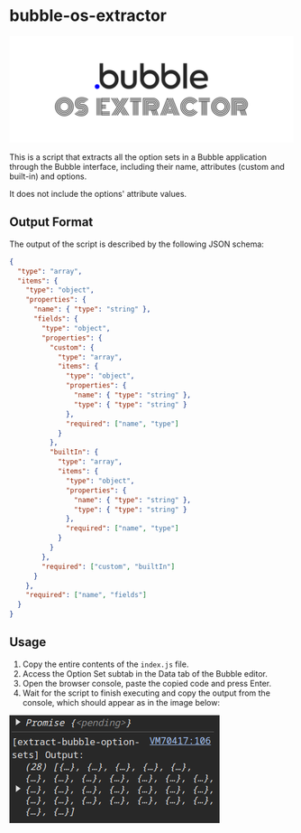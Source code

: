 # bubble-os-extractor

![Bubble OS Extractor banner.](images/banner.png)

This is a script that extracts all the option sets in a Bubble application through the Bubble interface, including their name, attributes (custom and built-in) and options.

It does not include the options' attribute values.

## Output Format

The output of the script is described by the following JSON schema:

```json
{
  "type": "array",
  "items": {
    "type": "object",
    "properties": {
      "name": { "type": "string" },
      "fields": {
        "type": "object",
        "properties": {
          "custom": {
            "type": "array",
            "items": {
              "type": "object",
              "properties": {
                "name": { "type": "string" },
                "type": { "type": "string" }
              },
              "required": ["name", "type"]
            }
          },
          "builtIn": {
            "type": "array",
            "items": {
              "type": "object",
              "properties": {
                "name": { "type": "string" },
                "type": { "type": "string" }
              },
              "required": ["name", "type"]
            }
          }
        },
        "required": ["custom", "builtIn"]
      }
    },
    "required": ["name", "fields"]
  }
}
```

## Usage

1. Copy the entire contents of the `index.js` file.
2. Access the Option Set subtab in the Data tab of the Bubble editor.
3. Open the browser console, paste the copied code and press Enter.
4. Wait for the script to finish executing and copy the output from the console, which should appear as in the image below:

![After executing the script, this is the expected output: "[extract-bubble-option-sets] Output:" followed by the array containing the option sets.](images/console-output.png)
